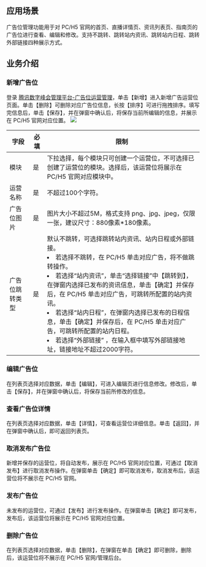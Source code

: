 ## 应用场景
广告位管理功能用于对 PC/H5 官网的首页、直播详情页、资讯列表页、指南页的广告位进行查看、编辑和修改。支持不跳转、跳转站内资讯、跳转站内日程、跳转外部链接四种展示方式。

## 业务介绍
### 新增广告位
登录 [腾讯数字峰会管理平台-广告位运营管理](https://summit.tx-exhibition.com/operation/#/adSpaceManage)，单击【新增】进入新增广告运营位页面。单击【删除】可删除对应广告位信息，长按【排序】可进行拖拽排序。填写完信息后，单击【保存】，并在弹窗中确认后，将保存当前所编辑的信息，并展示在 PC/H5 官网对应位置。
![](https://main.qcloudimg.com/raw/810b557056e5ccdaa3b2a4b7aa1222d8.png)

| 字段       | 必填 | 限制                                                         | 
| ---------- | -------- | ------------------------------------------------------------ | 
| 模块       | 是     | 下拉选择，每个模块只可创建一个运营位，不可选择已创建了运营位的模块。选择后，该运营位将展示在 PC/H5 官网对应模块中。 | 
| 运营名称 | 是     | 不超过100个字符。                                              |
| 广告位图片 | 是     | 图片大小不超过5M，格式支持 png、jpg、jpeg，仅限一张，建议尺寸：880像素\*180像素。 | 
| 广告位跳转类型   | 是     | 默认不跳转，可选择跳转站内资讯、站内日程或外部链接。 <li/>若选择不跳转，在 PC/H5 单击对应广告，将不做跳转操作。 <li/>若选择“站内资讯”，单击“选择链接”中【跳转到】，在弹窗内选择已发布的资讯信息，单击【确定】并保存后，在 PC/H5 单击对应广告，可跳转所配置的站内资讯。<li/>若选择“站内日程”，在弹窗内选择已发布的日程信息，单击【确定】并保存后，在 PC/H5 单击对应广告，可跳转所配置的站内日程。<li/>若选择“外部链接” ，在输入框中填写外部链接地址，链接地址不超过2000字符。   | 

### 编辑广告位
在列表页选择对应数据，单击【编辑】，可进入编辑页进行信息修改。修改后，单击【保存】，并在弹窗中确认后，将保存当前所修改的信息。

###  查看广告位详情
在列表页选择对应数据，单击【详情】，可查看运营位详细信息。单击【返回】，并在弹窗中确认后，即可返回列表页。

### 取消发布广告位
新增并保存的运营位，将自动发布，展示在 PC/H5 官网对应位置，可通过【取消发布】进行取消发布操作。在弹窗单击【确定】即可取消发布，取消发布后，该运营位将不展示在 PC/H5 官网。

### 发布广告位
未发布的运营位，可通过【发布】进行发布操作。在弹窗单击【确定】即可发布，发布后，该运营位将展示在 PC/H5 官网对应位置。

### 删除广告位
在列表页选择对应数据，单击【删除】，在弹窗在单击【确定】即可删除，删除后，该运营位将不展示在 PC/H5 官网/管理后台。
